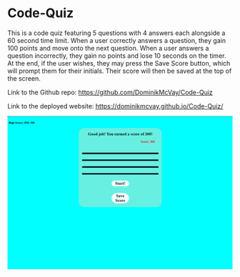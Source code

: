 # Code-Quiz

This is a code quiz featuring 5 questions with 4 answers each alongside a 60 second time limit. When a user correctly answers a question, they gain 100 points and move onto the next question. When a user answers a question incorrectly, they gain no points and lose 10 seconds on the timer. At the end, if the user wishes, they may press the Save Score button, which will prompt them for their initials. Their score will then be saved at the top of the screen.

Link to the Github repo: https://github.com/DominikMcVay/Code-Quiz

Link to the deployed website: https://dominikmcvay.github.io/Code-Quiz/

![Screenshot](Code-Quiz-Screenshot.png)